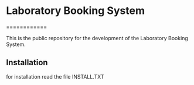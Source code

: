 # Laboratory Booking System
============


This is the public repository for the development of the Laboratory Booking System.

## Installation
for installation read the file INSTALL.TXT
